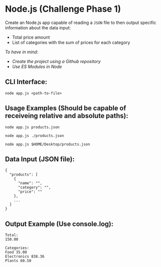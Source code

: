 # Node.js (Challenge Phase 1)

Create an Node.js app capable of reading a `JSON` file to then output specific information about the data input:
- Total price amount
- List of categories with the sum of prices for each category

_To have in mind:_
- _Create the project using a Github repository_
- _Use ES Modules in Node_

## CLI Interface:

`node app.js <path-to-file>`

## Usage Examples (Should be capable of receiveing relative and absolute paths):

```node app.js products.json```

```node app.js ./products.json```

```node app.js $HOME/Desktop/products.json```

## Data Input (JSON file):

```
{
  "products": [
    {
      "name": "",
      "category": "",
      "price": ""
    },
    ...
  ]
}
```

## Output Example (Use console.log):

```
Total:
150.00

Categories:
Food 35.00
Electronics 838.36
Plants 60.50
```
